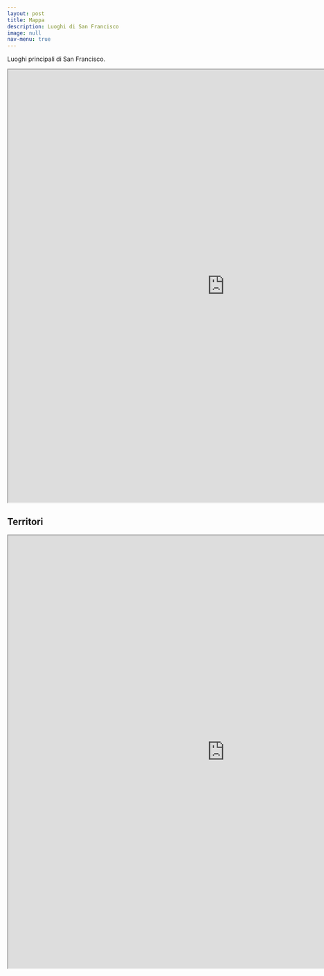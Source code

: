 ```yaml
---
layout: post
title: Mappa
description: Luoghi di San Francisco
image: null
nav-menu: true
---
```


Luoghi principali di San Francisco.

<iframe src="https://www.google.com/maps/d/embed?mid=1nUhnjfI3a9MRb5TPdyuUOKQpacc" width="1000" height="1000"></iframe>

## Territori

<iframe src="https://www.google.com/maps/d/embed?mid=1CiT0Lb-6BPn4tE_0CUH62D_EF-OF6CpY" width="1000" height="1000"></iframe>